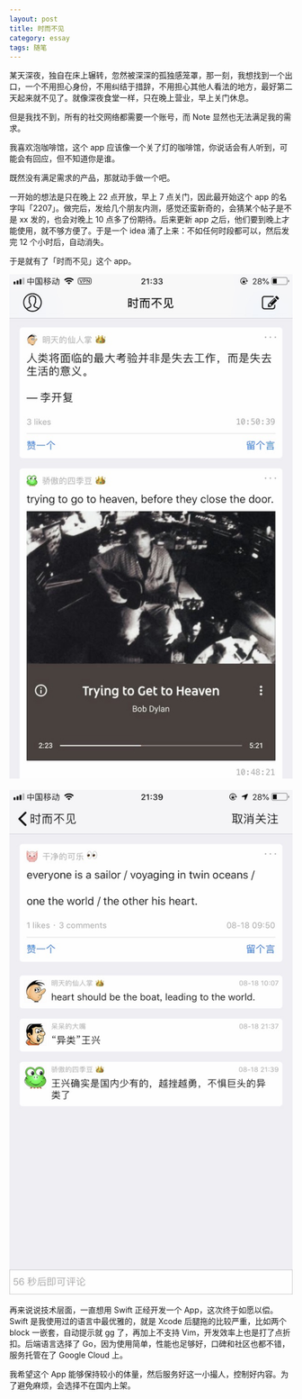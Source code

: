 ```yaml
---
layout: post
title: 时而不见
category: essay
tags: 随笔
---
```


某天深夜，独自在床上辗转，忽然被深深的孤独感笼罩，那一刻，我想找到一个出口，一个不用担心身份，不用纠结于措辞，不用担心其他人看法的地方，最好第二天起来就不见了。就像深夜食堂一样，只在晚上营业，早上关门休息。

但是我找不到，所有的社交网络都需要一个账号，而 Note 显然也无法满足我的需求。

我喜欢泡咖啡馆，这个 app 应该像一个关了灯的咖啡馆，你说话会有人听到，可能会有回应，但不知道你是谁。

既然没有满足需求的产品，那就动手做一个吧。

一开始的想法是只在晚上 22 点开放，早上 7 点关门，因此最开始这个 app 的名字叫「2207」。做完后，发给几个朋友内测，感觉还蛮新奇的，会猜某个帖子是不是 xx 发的，也会对晚上 10 点多了份期待。后来更新 app 之后，他们要到晚上才能使用，就不够方便了。于是一个 idea 涌了上来：不如任何时段都可以，然后发完 12 个小时后，自动消失。

于是就有了「时而不见」这个 app。

![](/image/2207-1.jpg)
![]()
![](/image/2207-2.jpg)

再来说说技术层面，一直想用 Swift 正经开发一个 App，这次终于如愿以偿。Swift 是我使用过的语言中最优雅的，就是 Xcode 后腿拖的比较严重，比如两个 block 一嵌套，自动提示就 gg 了，再加上不支持 Vim，开发效率上也是打了点折扣。后端语言选择了 Go，因为使用简单，性能也足够好，口碑和社区也都不错，服务托管在了 Google Cloud 上。

我希望这个 App 能够保持较小的体量，然后服务好这一小撮人，控制好内容。为了避免麻烦，会选择不在国内上架。
